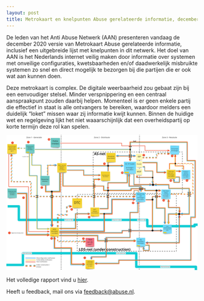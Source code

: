 ```yaml
---
layout: post
title: Metrokaart en knelpunten Abuse gerelateerde informatie, december 2020
---
```

De leden van het Anti Abuse Netwerk (AAN) presenteren vandaag de december 2020 versie van Metrokaart Abuse gerelateerde informatie, inclusief een uitgebreide lijst met knelpunten in dit netwerk. Het doel van AAN is het Nederlands internet veilig maken door informatie over systemen met onveilige configuraties, kwetsbaarheden en/of daadwerkelijk misbruikte systemen zo snel en direct mogelijk te bezorgen bij die partijen die er ook wat aan kunnen doen.

Deze metrokaart is complex. De digitale weerbaarheid zou gebaat zijn bij een eenvoudiger stelsel. Minder verspnippering en een centraal aanspraakpunt zouden daarbij helpen. Momenteel is er geen enkele partij die effectief in staat is alle ontvangers te bereiken, waardoor melders een duidelijk “loket” missen waar zij informatie kwijt kunnen. Binnen de  huidige wet en regelgeving lijkt het niet waaarschijnlijk dat een overheidspartij op korte termijn deze rol kan spelen.

[<img class="responsive-img" src="/assets/img/metro_202012.jpg" alt="Metrokaart 12-2020">](/assets/img/metro_202012.jpg)

Het volledige rapport vind u [hier](/publicaties/metrokaart-december-2020.html).

Heeft u feedback, mail ons via feedback@abuse.nl.
